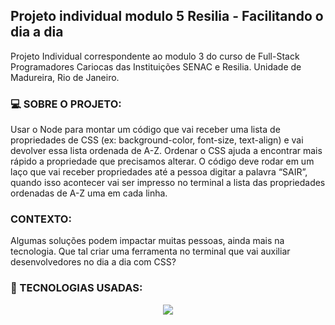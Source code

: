 ## Projeto individual modulo 5 Resilia - Facilitando o dia a dia
<p> Projeto Individual correspondente ao modulo 3 do curso de Full-Stack Programadores Cariocas das Instituições SENAC e Resilia. Unidade de Madureira, Rio de Janeiro.</p>

### :computer: SOBRE O PROJETO:
<p> Usar o Node para montar um código que vai receber uma lista de
propriedades de CSS (ex: background-color, font-size, text-align) e vai devolver
essa lista ordenada de A-Z. Ordenar o CSS ajuda a encontrar mais rápido a
propriedade que precisamos alterar.
O código deve rodar em um laço que vai receber propriedades até a
pessoa digitar a palavra “SAIR”, quando isso acontecer vai ser impresso
no terminal a lista das propriedades ordenadas de A-Z uma em cada linha.
</p>

###  CONTEXTO:
<p> Algumas soluções podem impactar muitas pessoas, ainda mais na
tecnologia. Que tal criar uma ferramenta no terminal que vai auxiliar
desenvolvedores no dia a dia com CSS?
</p>

### :toolbox: TECNOLOGIAS USADAS:
<div align="center" style="display: inline_block">
<img align="center" src="https://img.icons8.com/win10/600/000000/node-js.png">
</div>
